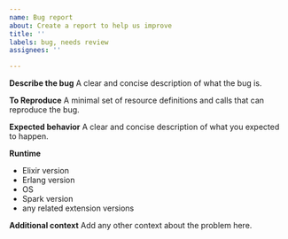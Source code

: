 ```yaml
---
name: Bug report
about: Create a report to help us improve
title: ''
labels: bug, needs review
assignees: ''

---
```


**Describe the bug**
A clear and concise description of what the bug is.

**To Reproduce**
A minimal set of resource definitions and calls that can reproduce the bug.

**Expected behavior**
A clear and concise description of what you expected to happen.

**Runtime**
 - Elixir version
 - Erlang version
 - OS
 - Spark version
 - any related extension versions

**Additional context**
Add any other context about the problem here.

